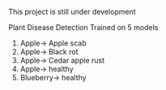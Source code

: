 This project is still under development


Plant Disease Detection
Trained on 5 models
  01. Apple-> Apple scab
  02. Apple-> Black rot
  03. Apple-> Cedar apple rust
  04. Apple-> healthy
  05. Blueberry-> healthy
  

